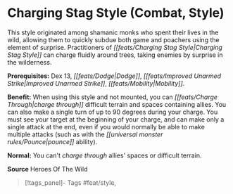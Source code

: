 ﻿---
cssclass: [feats]

---
# Charging Stag Style (Combat, Style)

This style originated among shamanic monks who spent their lives in the wild, allowing them to quickly subdue both game and poachers using the element of surprise. Practitioners of _[[feats/Charging Stag Style|Charging Stag Style]]_ can charge fluidly around trees, taking enemies by surprise in the wilderness.

**Prerequisites:** Dex 13, _[[feats/Dodge|Dodge]]_, _[[feats/Improved Unarmed Strike|Improved Unarmed Strike]]_, _[[feats/Mobility|Mobility]]_.

**Benefit:** When using this style and not mounted, you can _[[feats/Charge Through|charge through]]_ difficult terrain and spaces containing allies. You can also make a single turn of up to 90 degrees during your charge. You must see your target at the beginning of your charge, and can make only a single attack at the end, even if you would normally be able to make multiple attacks (such as with the _[[universal monster rules/Pounce|pounce]]_ ability).

**Normal:** You can't _charge through_ allies' spaces or difficult terrain.

**Source** Heroes Of The Wild
>[!tags_panel]- Tags
> #feat/style, 